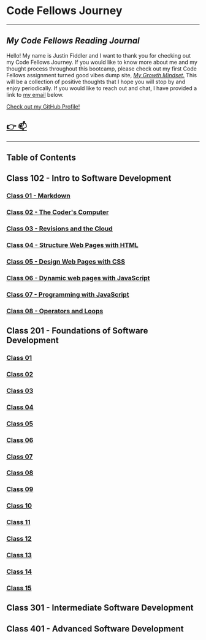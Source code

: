 # Code Fellows Journey

----

## _My Code Fellows Reading Journal_

Hello! My name is Justin Fiddler and I want to thank you for checking out my Code Fellows Journey. If you would like to know more about me and my thought process throughout this bootcamp, please check out my first Code Fellows assignment turned good vibes dump site, [*My Growth Mindset*.](https://justin-fiddler.github.io/reading-notes/growth-mindset) This will be a collection of positive thoughts that I hope you will stop by and enjoy periodically. If you would like to reach out and chat, I have provided a link to [my email](mailto:justin.r.fiddler@gmail.com) below.

[Check out my GitHub Profile!](https://github.com/Justin-Fiddler)

## [👉 📫](Mailto:Justin.R.Fiddler@gmail.com)

----

## Table of Contents

## Class 102 - Intro to Software Development

### [Class 01 - Markdown](https://justin-fiddler.github.io/reading-notes/102-01)

### [Class 02 - The Coder's Computer](https://justin-fiddler.github.io/reading-notes/102-02)

### [Class 03 - Revisions and the Cloud](https://justin-fiddler.github.io/reading-notes/102-03)

### [Class 04 - Structure Web Pages with HTML](https://justin-fiddler.github.io/reading-notes/102-04)

### [Class 05 - Design Web Pages with CSS](https://justin-fiddler.github.io/reading-notes/102-05)

### [Class 06 - Dynamic web pages with JavaScript](https://justin-fiddler.github.io/reading-notes/102-06)

### [Class 07 - Programming with JavaScript](https://justin-fiddler.github.io/reading-notes/102-07)

### [Class 08 - Operators and Loops](https://justin-fiddler.github.io/reading-notes/102-08)

## Class 201 - Foundations of Software Development

### [Class 01](https://justin-fiddler.github.io/reading-notes/201-01)

### [Class 02](https://justin-fiddler.github.io/reading-notes/201-02)

### [Class 03](https://justin-fiddler.github.io/reading-notes/201-03)

### [Class 04](https://justin-fiddler.github.io/reading-notes/201-04)

### [Class 05](https://justin-fiddler.github.io/reading-notes/201-05)

### [Class 06](https://justin-fiddler.github.io/creading-notes/201-06)

### [Class 07](https://justin-fiddler.github.io/reading-notes/201-07)

### [Class 08](https://justin-fiddler.github.io/reading-notes/201-08)

### [Class 09](https://justin-fiddler.github.io/reading-notes/201-09)

### [Class 10](https://justin-fiddler.github.io/reading-notes/201-10)

### [Class 11](https://justin-fiddler.github.io/reading-notes/201-11)

### [Class 12](https://justin-fiddler.github.io/creading-notes/201-12)

### [Class 13](https://justin-fiddler.github.io/reading-notes/01-13)

### [Class 14](https://justin-fiddler.github.io/reading-notes/201-14)

### [Class 15](https://justin-fiddler.github.io/reading-notes/01-15)

## Class 301 - Intermediate Software Development

## Class 401 - Advanced Software Development